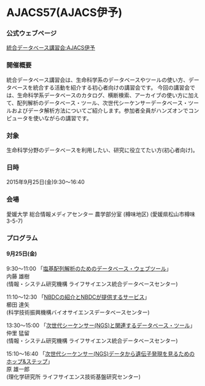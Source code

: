 # AJACS57(AJACS伊予)

### 公式ウェブページ
[統合データベース講習会:AJACS伊予](http://events.biosciencedbc.jp/training/ajacs57)

### 開催概要
統合データベース講習会は、生命科学系のデータベースやツールの使い方、データベースを統合する活動を紹介する初心者向けの講習会です。
今回の講習会では、生命科学系データベースのカタログ、横断検索、アーカイブの使い方に加えて、配列解析のデータベース・ツール、次世代シーケンサーデータベース・ツールおよびデータ解析方法についてご紹介します。参加者全員がハンズオンでコンピュータを使いながらの講習です。

### 対象
生命科学分野のデータベースを利用したい、研究に役立てたい方(初心者向け)。  

### 日時
2015年9月25日(金)9:30～16:40  

### 会場
愛媛大学 総合情報メディアセンター 農学部分室 (樽味地区) (愛媛県松山市樽味3-5-7)  

### プログラム
#### 9月25日(金)
9:30～11:00 「[塩基配列解析のためのデータベース・ウェブツール](https://github.com/AJACS-training/AJACS57/blob/master/naito/)」  
内藤 雄樹  
(情報・システム研究機構 ライフサイエンス統合データベースセンター)

11:10～12:30 「[NBDCの紹介とNBDCが提供するサービス](https://github.com/AJACS-training/AJACS57/blob/master/kushida/)」  
櫛田 達矢  
(科学技術振興機構バイオサイエンスデータベースセンター)  

13:30～15:00 「[次世代シーケンサー(NGS)と関連するデータベース・ツール](https://github.com/AJACS-training/AJACS57/blob/master/nakazato/)」  
仲里 猛留  
(情報・システム研究機構 ライフサイエンス統合データベースセンター)

15:10～16:40  「[次世代シーケンサー(NGS)データから遺伝子発現を見るためのホップ&ステップ](https://github.com/AJACS-training/AJACS57/blob/master/hara/)」  
原 雄一郎  
(理化学研究所 ライフサイエンス技術基盤研究センター)   

